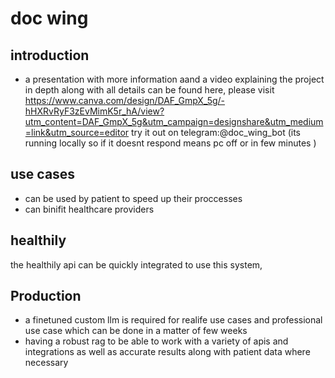 # doc wing



## introduction

- a presentation with more information aand a video explaining the project in depth along with all details  can be found here, please visit
https://www.canva.com/design/DAF_GmpX_5g/-hHXRvRyF3zEvMimK5r_hA/view?utm_content=DAF_GmpX_5g&utm_campaign=designshare&utm_medium=link&utm_source=editor
try it out on telegram:@doc_wing_bot
(its running locally so if it doesnt respond means pc off or in few minutes )

## use cases
- can be used by patient to speed up their proccesses
- can binifit healthcare providers

## healthily
the healthily api can be quickly integrated to use this system,

## Production

- a finetuned custom llm is required for realife use cases and professional use case which can be done in a matter of few weeks
- having a robust rag to be able to work with a variety of apis and integrations as well as accurate results along with patient data where necessary


